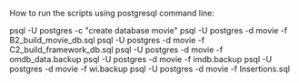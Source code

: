 How to run the scripts using postgresql command line:

psql -U postgres -c "create database movie"
psql -U postgres -d movie -f B2_build_movie_db.sql
psql -U postgres -d movie -f C2_build_framework_db.sql
psql -U postgres -d movie -f omdb_data.backup
psql -U postgres -d movie -f imdb.backup
psql -U postgres -d movie -f wi.backup
psql -U postgres -d movie -f Insertions.sql